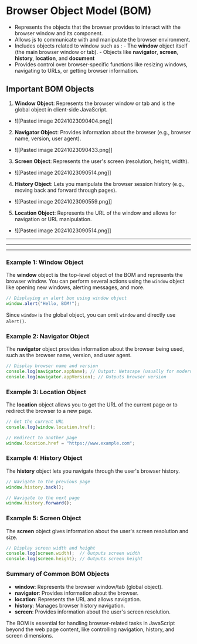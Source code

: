 
# Browser Object Model (BOM)

- Represents the objects that the browser provides to interact with the browser window and its component.
- Allows js to communicate with and manipulate the browser environment.
- Includes objects related to window such as : 
		- The **window** object itself (the main browser window or tab).
		- Objects like **navigator**, **screen**, **history**, **location**, and **document**
- Provides control over browser-specific functions like resizing windows, navigating to URLs, or getting browser information.

## Important BOM Objects

1. **Window Object**: Represents the browser window or tab and is the global object in client-side JavaScript.
- ![[Pasted image 20241023090404.png]]

2. **Navigator Object**: Provides information about the browser (e.g., browser name, version, user agent).
- ![[Pasted image 20241023090433.png]]

3. **Screen Object**: Represents the user's screen (resolution, height, width).
- ![[Pasted image 20241023090514.png]]

4. **History Object**: Lets you manipulate the browser session history (e.g., moving back and forward through pages).
- ![[Pasted image 20241023090559.png]]

5. **Location Object**: Represents the URL of the window and allows for navigation or URL manipulation.
- ![[Pasted image 20241023090514.png]]

<hr><hr><hr>

### Example 1: Window Object
The **window** object is the top-level object of the BOM and represents the browser window. You can perform several actions using the `window` object like opening new windows, alerting messages, and more.

```javascript
// Displaying an alert box using window object
window.alert("Hello, BOM!");
```
Since `window` is the global object, you can omit `window` and directly use `alert()`.

### Example 2: Navigator Object
The **navigator** object provides information about the browser being used, such as the browser name, version, and user agent.

```javascript
// Display browser name and version
console.log(navigator.appName); // Output: Netscape (usually for modern browsers)
console.log(navigator.appVersion); // Outputs browser version
```

### Example 3: Location Object
The **location** object allows you to get the URL of the current page or to redirect the browser to a new page.

```javascript
// Get the current URL
console.log(window.location.href);

// Redirect to another page
window.location.href = "https://www.example.com";
```

### Example 4: History Object
The **history** object lets you navigate through the user's browser history.

```javascript
// Navigate to the previous page
window.history.back();

// Navigate to the next page
window.history.forward();
```

### Example 5: Screen Object
The **screen** object gives information about the user's screen resolution and size.

```javascript
// Display screen width and height
console.log(screen.width);  // Outputs screen width
console.log(screen.height); // Outputs screen height
```

### Summary of Common BOM Objects
- **window**: Represents the browser window/tab (global object).
- **navigator**: Provides information about the browser.
- **location**: Represents the URL and allows navigation.
- **history**: Manages browser history navigation.
- **screen**: Provides information about the user's screen resolution.

The BOM is essential for handling browser-related tasks in JavaScript beyond the web page content, like controlling navigation, history, and screen dimensions.